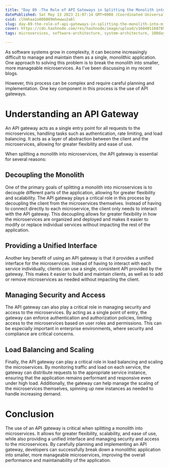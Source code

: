```yaml
---
title: "Day 89 -The Role of API Gateways in Splitting the Monolith into Microservices"
datePublished: Sat May 13 2023 21:07:14 GMT+0000 (Coordinated Universal Time)
cuid: clhmhaa1o000809mhewwu2a6l
slug: day-89-the-role-of-api-gateways-in-splitting-the-monolith-into-microservices
cover: https://cdn.hashnode.com/res/hashnode/image/upload/v1684011687890/88570d71-3eff-4a14-872e-847428e0f6bc.png
tags: microservices, software-architecture, system-architecture, 100daysofcode, api-gateway

---
```


As software systems grow in complexity, it can become increasingly difficult to manage and maintain them as a single, monolithic application. One approach to solving this problem is to break the monolith into smaller, more manageable microservices. As I've been discussing in my recent blogs.

However, this process can be complex and require careful planning and implementation. One key component in this process is the use of API gateways.

# Understanding an API Gateway

An API gateway acts as a single entry point for all requests to the microservices, handling tasks such as authentication, rate limiting, and load balancing. It acts as a layer of abstraction between the client and the microservices, allowing for greater flexibility and ease of use.

When splitting a monolith into microservices, the API gateway is essential for several reasons:

## Decoupling the Monolith

One of the primary goals of splitting a monolith into microservices is to decouple different parts of the application, allowing for greater flexibility and scalability. The API gateway plays a critical role in this process by decoupling the client from the microservices themselves. Instead of having to connect directly to each microservice, the client only needs to interact with the API gateway. This decoupling allows for greater flexibility in how the microservices are organized and deployed and makes it easier to modify or replace individual services without impacting the rest of the application.

## Providing a Unified Interface

Another key benefit of using an API gateway is that it provides a unified interface for the microservices. Instead of having to interact with each service individually, clients can use a single, consistent API provided by the gateway. This makes it easier to build and maintain clients, as well as to add or remove microservices as needed without impacting the client.

## Managing Security and Access

The API gateway can also play a critical role in managing security and access to the microservices. By acting as a single point of entry, the gateway can enforce authentication and authorization policies, limiting access to the microservices based on user roles and permissions. This can be especially important in enterprise environments, where security and compliance are critical concerns.

## Load Balancing and Scaling

Finally, the API gateway can play a critical role in load balancing and scaling the microservices. By monitoring traffic and load on each service, the gateway can distribute requests to the appropriate service instance, ensuring that the application remains performant and responsive even under high load. Additionally, the gateway can help manage the scaling of the microservices themselves, spinning up new instances as needed to handle increasing demand.

# Conclusion

The use of an API gateway is critical when splitting a monolith into microservices. It allows for greater flexibility, scalability, and ease of use, while also providing a unified interface and managing security and access to the microservices. By carefully planning and implementing an API gateway, developers can successfully break down a monolithic application into smaller, more manageable microservices, improving the overall performance and maintainability of the application.
